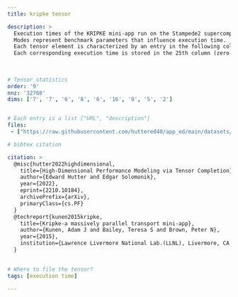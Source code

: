 ```yaml
---
title: kripke tensor

description: >
  Execution times of the KRIPKE mini-app run on the Stampede2 supercomputer.
  Modes represent benchmark parameters that influence execution time.
  Each tensor element is characterized by an entry in the following columns (zero-indexed): {2,3,4,5,6,10,11,15,16}.
  Each corresponding execution time is stored in the 25th column (zero-indexed).
  
    
  
# Tensor statistics
order: '9'
nnz: '32768'
dims: ['7', '7', '6', '8', '6', '16', '8', '5', '2']


# Each entry is a list ["URL", "description"]
files:
 - ["https://raw.githubusercontent.com/huttered40/app_ed/main/datasets/stampede2/kripke/kt0_nnodes1.csv?token=GHSAT0AAAAAACBEFS3ZCXTUOB5JNUCGSRQUZB3DF2Q", "kripke tensor"]

# bibtex citation

citation: >
  @misc{hutter2022highdimensional,
    title={High-Dimensional Performance Modeling via Tensor Completion}, 
    author={Edward Hutter and Edgar Solomonik},
    year={2022},
    eprint={2210.10184},
    archivePrefix={arXiv},
    primaryClass={cs.PF}
  }
  @techreport{kunen2015kripke,
    title={Kripke-a massively parallel transport mini-app},
    author={Kunen, Adam J and Bailey, Teresa S and Brown, Peter N},
    year={2015},
    institution={Lawrence Livermore National Lab.(LLNL), Livermore, CA (United States)}
  }
  

# Where to file the tensor?
tags: [execution time]

---
```

